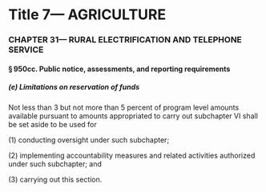 
# Title 7— AGRICULTURE
### CHAPTER 31— RURAL ELECTRIFICATION AND TELEPHONE SERVICE
#### § 950cc. Public notice, assessments, and reporting requirements
##### (e) Limitations on reservation of funds

Not less than 3 but not more than 5 percent of program level amounts available pursuant to amounts appropriated to carry out subchapter VI shall be set aside to be used for

(1) conducting oversight under such subchapter;

(2) implementing accountability measures and related activities authorized under such subchapter; and

(3) carrying out this section.
